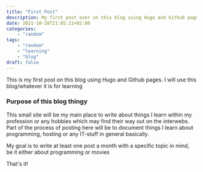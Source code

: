 ```yaml
---
title: "First Post"
description: My first post ever on this blog using Hugo and Github pages
date: 2021-10-28T21:05:11+02:00
categories:
    - "random"
tags:
    - "random"
    - "learning"
    - "blog"
draft: false
---
```


This is my first post on this blog using Hugo and Github pages. I will use this blog/whatever it is for learning
<!--more-->

### Purpose of this blog thingy

This small site will be my main place to write about things I learn within my profession or any hobbies which may find their way out on the interwebs. Part of the process of posting here will be to document things I learn about programming, hosting or any IT-stuff in general basically.

My goal is to write at least one post a month with a specific topic in mind, be it either about programming or movies

That's it!
